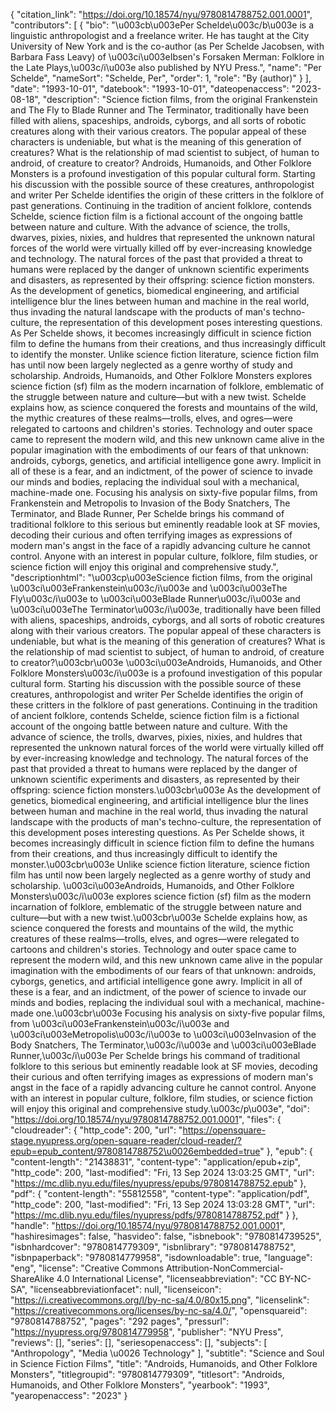 {
   "citation_link": "https://doi.org/10.18574/nyu/9780814788752.001.0001",
   "contributors": [
     {
       "bio": "\u003cb\u003ePer Schelde\u003c/b\u003e is a linguistic anthropologist and a freelance writer. He has taught at the City University of New York and is the co-author (as Per Schelde Jacobsen, with Barbara Fass Leavy) of \u003ci\u003eIbsen's Forsaken Merman: Folklore in the Late Plays,\u003c/i\u003e also published by NYU Press.",
       "name": "Per Schelde",
       "nameSort": "Schelde, Per",
       "order": 1,
       "role": "By (author)"
     }
   ],
   "date": "1993-10-01",
   "datebook": "1993-10-01",
   "dateopenaccess": "2023-08-18",
   "description": "Science fiction films, from the original Frankenstein and The Fly to Blade Runner and The Terminator, traditionally have been filled with aliens, spaceships, androids, cyborgs, and all sorts of robotic creatures along with their various creators.  The popular appeal of these characters is undeniable, but what is the meaning of this generation of creatures?  What is the relationship of mad scientist to subject, of human to android, of creature to creator? Androids, Humanoids, and Other Folklore Monsters is a profound investigation of this popular cultural form.  Starting his discussion with the possible source of these creatures, anthropologist and writer Per Schelde identifies the origin of these critters in the folklore of past generations.  Continuing in the tradition of ancient folklore, contends Schelde, science fiction film is a fictional account of the ongoing battle between nature and culture.  With the advance of science, the trolls, dwarves, pixies, nixies, and huldres that represented the unknown natural forces of the world were virtually killed off by ever-increasing knowledge and technology.  The natural forces of the past that provided a threat to humans were replaced by the danger of unknown scientific experiments and disasters, as represented by their offspring: science fiction monsters. As the development of genetics, biomedical engineering, and artificial intelligence blur the lines between human and machine in the real world, thus invading the natural landscape with the products of man's techno-culture, the representation of this development poses interesting questions.  As Per Schelde shows, it becomes increasingly difficult in science fiction film to define the humans from their creations, and thus increasingly difficult to identify the monster. Unlike science fiction literature, science fiction film has until now been largely neglected as a genre worthy of study and scholarship. Androids, Humanoids, and Other Folklore Monsters explores science fiction (sf) film as the modern incarnation of folklore, emblematic of the struggle between nature and culture—but with a new twist. Schelde explains how, as science conquered the forests and mountains of the wild, the mythic creatures of these realms—trolls, elves, and ogres—were relegated to cartoons and children's stories. Technology and outer space came to represent the modern wild, and this new unknown came alive in the popular imagination with the embodiments of our fears of that unknown: androids, cyborgs, genetics, and artificial intelligence gone awry. Implicit in all of these is a fear, and an indictment, of the power of science to invade our minds and bodies, replacing the individual soul with a mechanical, machine-made one. Focusing his analysis on sixty-five popular films, from Frankenstein and Metropolis to Invasion of the Body Snatchers, The Terminator, and Blade Runner, Per Schelde brings his command of traditional folklore to this serious but eminently readable look at SF movies, decoding their curious and often terrifying images as expressions of modern man's angst in the face of a rapidly advancing culture he cannot control. Anyone with an interest in popular culture, folklore, film studies, or science fiction will enjoy this original and comprehensive study.",
   "descriptionhtml": "\u003cp\u003eScience fiction films, from the original \u003ci\u003eFrankenstein\u003c/i\u003e and \u003ci\u003eThe Fly\u003c/i\u003e to \u003ci\u003eBlade Runner\u003c/i\u003e and \u003ci\u003eThe Terminator\u003c/i\u003e, traditionally have been filled with aliens, spaceships, androids, cyborgs, and all sorts of robotic creatures along with their various creators.  The popular appeal of these characters is undeniable, but what is the meaning of this generation of creatures?  What is the relationship of mad scientist to subject, of human to android, of creature to creator?\u003cbr\u003e \u003ci\u003eAndroids, Humanoids, and Other Folklore Monsters\u003c/i\u003e is a profound investigation of this popular cultural form.  Starting his discussion with the possible source of these creatures, anthropologist and writer Per Schelde identifies the origin of these critters in the folklore of past generations.  Continuing in the tradition of ancient folklore, contends Schelde, science fiction film is a fictional account of the ongoing battle between nature and culture.  With the advance of science, the trolls, dwarves, pixies, nixies, and huldres that represented the unknown natural forces of the world were virtually killed off by ever-increasing knowledge and technology.  The natural forces of the past that provided a threat to humans were replaced by the danger of unknown scientific experiments and disasters, as represented by their offspring: science fiction monsters.\u003cbr\u003e As the development of genetics, biomedical engineering, and artificial intelligence blur the lines between human and machine in the real world, thus invading the natural landscape with the products of man's techno-culture, the representation of this development poses interesting questions.  As Per Schelde shows, it becomes increasingly difficult in science fiction film to define the humans from their creations, and thus increasingly difficult to identify the monster.\u003cbr\u003e Unlike science fiction literature, science fiction film has until now been largely neglected as a genre worthy of study and scholarship. \u003ci\u003eAndroids, Humanoids, and Other Folklore Monsters\u003c/i\u003e explores science fiction (sf) film as the modern incarnation of folklore, emblematic of the struggle between nature and culture—but with a new twist.\u003cbr\u003e Schelde explains how, as science conquered the forests and mountains of the wild, the mythic creatures of these realms—trolls, elves, and ogres—were relegated to cartoons and children's stories. Technology and outer space came to represent the modern wild, and this new unknown came alive in the popular imagination with the embodiments of our fears of that unknown: androids, cyborgs, genetics, and artificial intelligence gone awry. Implicit in all of these is a fear, and an indictment, of the power of science to invade our minds and bodies, replacing the individual soul with a mechanical, machine-made one.\u003cbr\u003e Focusing his analysis on sixty-five popular films, from \u003ci\u003eFrankenstein\u003c/i\u003e and \u003ci\u003eMetropolis\u003c/i\u003e to \u003ci\u003eInvasion of the Body Snatchers, The Terminator,\u003c/i\u003e and \u003ci\u003eBlade Runner,\u003c/i\u003e Per Schelde brings his command of traditional folklore to this serious but eminently readable look at SF movies, decoding their curious and often terrifying images as expressions of modern man's angst in the face of a rapidly advancing culture he cannot control. Anyone with an interest in popular culture, folklore, film studies, or science fiction will enjoy this original and comprehensive study.\u003c/p\u003e",
   "doi": "https://doi.org/10.18574/nyu/9780814788752.001.0001",
   "files": {
     "cloudreader": {
       "http_code": 200,
       "url": "https://opensquare-stage.nyupress.org/open-square-reader/cloud-reader/?epub=epub_content/9780814788752\u0026embedded=true"
     },
     "epub": {
       "content-length": "21438831",
       "content-type": "application/epub+zip",
       "http_code": 200,
       "last-modified": "Fri, 13 Sep 2024 13:03:25 GMT",
       "url": "https://mc.dlib.nyu.edu/files/nyupress/epubs/9780814788752.epub"
     },
     "pdf": {
       "content-length": "55812558",
       "content-type": "application/pdf",
       "http_code": 200,
       "last-modified": "Fri, 13 Sep 2024 13:03:28 GMT",
       "url": "https://mc.dlib.nyu.edu/files/nyupress/pdfs/9780814788752.pdf"
     }
   },
   "handle": "https://doi.org/10.18574/nyu/9780814788752.001.0001",
   "hashiresimages": false,
   "hasvideo": false,
   "isbnebook": "9780814739525",
   "isbnhardcover": "9780814779309",
   "isbnlibrary": "9780814788752",
   "isbnpaperback": "9780814779958",
   "isdownloadable": true,
   "language": "eng",
   "license": "Creative Commons Attribution-NonCommercial-ShareAlike 4.0 International License",
   "licenseabbreviation": "CC BY-NC-SA",
   "licenseabbreviationfacet": null,
   "licenseicon": "https://i.creativecommons.org/l/by-nc-sa/4.0/80x15.png",
   "licenselink": "https://creativecommons.org/licenses/by-nc-sa/4.0/",
   "opensquareid": "9780814788752",
   "pages": "292 pages",
   "pressurl": "https://nyupress.org/9780814779958",
   "publisher": "NYU Press",
   "reviews": [],
   "series": [],
   "seriesopenaccess": [],
   "subjects": [
     "Anthropology",
     "Media \u0026 Technology"
   ],
   "subtitle": "Science and Soul in Science Fiction Films",
   "title": "Androids, Humanoids, and Other Folklore Monsters",
   "titlegroupid": "9780814779309",
   "titlesort": "Androids, Humanoids, and Other Folklore Monsters",
   "yearbook": "1993",
   "yearopenaccess": "2023"
 }

